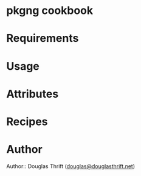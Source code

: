 # pkgng cookbook

# Requirements

# Usage

# Attributes

# Recipes

# Author

Author:: Douglas Thrift (<douglas@douglasthrift.net>)
